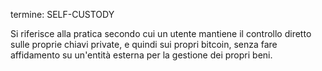 termine: SELF-CUSTODY

Si riferisce alla pratica secondo cui un utente mantiene il controllo diretto sulle proprie chiavi private, e quindi sui propri bitcoin, senza fare affidamento su un'entità esterna per la gestione dei propri beni.